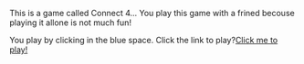 This is a game called Connect 4...
You play this game with a frined becouse playing it allone is not much fun!

You play by clicking in the blue space.
Click the link to play?<a href="http://htmlpreview.github.io/?https://github.com/Duduoop/Connect-4/blob/main/connect.html">Click me to play!</a>
